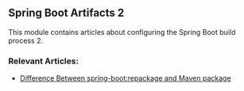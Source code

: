 ## Spring Boot Artifacts 2

This module contains articles about configuring the Spring Boot build process 2.

### Relevant Articles:			

- [Difference Between spring-boot:repackage and Maven package](https://www.baeldung.com/spring-boot-repackage-vs-mvn-package)
